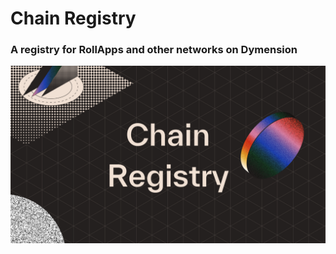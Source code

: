 # Chain Registry

### A registry for RollApps and other networks on Dymension

![RR](./chain-registry.png)
